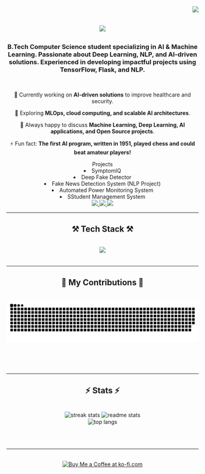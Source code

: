 <img align="right" src="https://visitor-badge.laobi.icu/badge?page_id=shri-ram07.shri-ram07" />

<h1 align="center">
    <img src="https://readme-typing-svg.herokuapp.com/?font=Righteous&size=35&center=true&vCenter=true&width=500&height=70&duration=4000&lines=Hi+There!+👋;+I'm+Shri+Ram!;" />
</h1>

<h3 align="center">B.Tech Computer Science student specializing in AI & Machine Learning. Passionate about Deep Learning, NLP, and AI-driven solutions. Experienced in developing impactful projects using TensorFlow, Flask, and NLP.</h3>

<br/>

<div align="center">
 
 🔭 Currently working on **AI-driven solutions** to improve healthcare and security.  
 
 🌱 Exploring **MLOps, cloud computing, and scalable AI architectures**.  

💬 Always happy to discuss **Machine Learning, Deep Learning, AI applications, and Open Source projects**.  

⚡ Fun fact: **The first AI program, written in 1951, played chess and could beat amateur players!**  

</div>
<div>
    <div align="center">Projects</div>
    <div align="center">
        <li>SymptomIQ</li>
        <li>Deep Fake Detector </li>
        <li>Fake News Detection System (NLP Project) </li>
        <li>Automated Power Monitoring System  </li>
        <li>SStudent Management System  </li>
    </div>
</div>

 
<div align="center"> 
  <a href="mailto:Raunakd511@gmail.com">
    <img src="https://img.shields.io/badge/Gmail-333333?style=for-the-badge&logo=gmail&logoColor=red" />
  </a>
  <a href="https://www.linkedin.com/in/shri-ram-dwivedi-8a91a3272/" target="_blank">
    <img src="https://img.shields.io/badge/LinkedIn-0077B5?style=for-the-badge&logo=linkedin&logoColor=white" target="_blank" />
  </a>
  <a href="https://github.com/shri-ram07" target="_blank">
     <img src="https://img.shields.io/badge/GitHub-181717?style=for-the-badge&logo=github&logoColor=white" target="_blank" />
  </a>
</div>

 <hr/>
 
<h2 align="center">⚒️ Tech Stack ⚒️</h2>
<br/>
<div align="center">
    <img src="https://skillicons.dev/icons?i=python,tensorflow,pytorch,flask,mysql,nlp,git,github,html,css,js,vscode,sqlite,c" />
</div>

<br/>
<hr/>

<div align="center">
  <h2>🐍 My Contributions 🐍</h2>
  <br>
 <img alt="snake eating my contributions" src="https://raw.githubusercontent.com/shri-ram07/shri-ram07/output/github-contribution-grid-snake.svg" />
  
  <br/><br/><br/>
</div>

<hr/>

<h2 align="center">⚡ Stats ⚡</h2>
<br>
<div align=center>
  <img width=390 src="https://github-readme-streak-stats-salesp07.vercel.app/?user=shri-ram07&count_private=true&theme=react&border_radius=10" alt="streak stats"/>
  <img width=390 src="https://github-readme-stats-salesp07.vercel.app/api?username=shri-ram07&count_private=true&show_icons=true&theme=react&rank_icon=github&border_radius=10" alt="readme stats" />
  <br/>
  <img width=325 align="center" src="https://github-readme-stats-salesp07.vercel.app/api/top-langs/?username=shri-ram07&hide=HTML&langs_count=8&layout=compact&theme=react&border_radius=10&size_weight=0.5&count_weight=0.5&exclude_repo=github-readme-stats" alt="top langs" />
</div>

<br/><br/>

<hr/>

<br/>

<div align="center">
<a href='https://ko-fi.com/shriramdwivedi' target='_blank'><img height='64' style='border:0px;height:64px;' src='https://storage.ko-fi.com/cdn/kofi1.png?v=3' border='0' alt='Buy Me a Coffee at ko-fi.com' /></a>
</div>

<br/>
